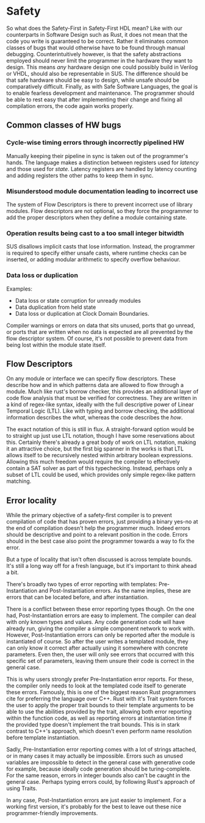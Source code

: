 # Safety

So what does the Safety-First in Safety-First HDL mean? Like with our counterparts in Software Design such as Rust, it does not mean that the code you write is guaranteed to be correct. Rather it eliminates common classes of bugs that would otherwise have to be found through manual debugging. Counterintuitively however, is that the safety abstractions employed should never limit the programmer in the hardware they want to design. This means *any* hardware design one could possibly build in Verilog or VHDL, should also be representable in SUS. The difference should be that safe hardware should be easy to design, while unsafe should be comparatively difficult. Finally, as with Safe Software Languages, the goal is to enable fearless development and maintenance. The programmer should be able to rest easy that after implementing their change and fixing all compilation errors, the code again works properly. 

## Common classes of HW bugs
### Cycle-wise timing errors through incorrectly pipelined HW
Manually keeping their pipeline in sync is taken out of the programmer's hands. The language makes a distinction between registers used for *latency* and those used for *state*. Latency registers are handled by latency counting and adding registers the other paths to keep them in sync. 

### Misunderstood module documentation leading to incorrect use
The system of Flow Descriptors is there to prevent incorrect use of library modules. Flow descriptors are not optional, so they force the programmer to add the proper descriptors when they define a module containing state. 

### Operation results being cast to a too small integer bitwidth
SUS disallows implicit casts that lose information. Instead, the programmer is required to specify either unsafe casts, where runtime checks can be inserted, or adding modular arithmetic to specify overflow behaviour.

### Data loss or duplication
Examples: 
- Data loss or state corruption for unready modules
- Data duplication from held state
- Data loss or duplication at Clock Domain Boundaries. 

Compiler warnings or errors on data that sits unused, ports that go unread, or ports that are written when no data is expected are all prevented by the flow descriptor system. Of course, it's not possible to prevent data from being lost within the module state itself. 

## Flow Descriptors
On any module or interface we can specify flow descriptors. These describe how and in which patterns data are allowed to flow through a module. Much like rust's borrow checker, this provides an additional layer of code flow analysis that must be verified for correctness. They are written in a kind of regex-like syntax, ideally with the full descriptive power of Linear Temporal Logic (LTL). Like with typing and borrow checking, the additional information describes the *what*, whereas the code describes the *how*. 

The exact notation of this is still in flux. A straight-forward option would be to straight up just use LTL notation, though I have some reservations about this. Certainly there's already a great body of work on LTL notation, making it an attractive choice, but the first big spanner in the works is that LTL allows itself to be recursively nested within arbitrary boolean expressions. Allowing this much freedom would require the compiler to effectively contain a SAT solver as part of this typechecking. Instead, perhaps only a subset of LTL could be used, which provides only simple regex-like pattern matching. 

## Error locality
While the primary objective of a safety-first compiler is to prevent compilation of code that has proven errors, just providing a binary yes-no at the end of compilation doesn't help the programmer much. Indeed errors should be descriptive and point to a relevant position in the code. Errors should in the best case also point the programmer towards a way to fix the error. 

But a type of locality that isn't often discussed is across template bounds. It's still a long way off for a fresh language, but it's important to think ahead a bit. 

There's broadly two types of error reporting with templates: Pre-Instantiation and Post-Instantiation errors. As the name implies, these are errors that can be located before, and after instantiation. 

There is a conflict between these error reporting types though. On the one had, Post-Instantiation errors are easy to implement. The compiler can deal with only known types and values. Any code generation code will have already run, giving the compiler a simple component network to work with. However, Post-Instantiation errors can only be reported after the module is instantiated of course. So after the user writes a templated module, they can only know it correct after actually using it somewhere with concrete parameters. Even then, the user will only see errors that occurred with this specific set of parameters, leaving them unsure their code is correct in the general case. 

This is why users strongly prefer Pre-Instantiation error reports. For these, the compiler only needs to look at the templated code itself to generate these errors. Famously, this is one of the biggest reason Rust programmers cite for preferring the language over C++. Rust with it's Trait system forces the user to apply the proper trait bounds to their template arguments to be able to use the abilities provided by the trait, allowing both error reporting within the function code, as well as reporting errors at instantiation time if the provided type doesn't implement the trait bounds. This is in stark contrast to C++'s approach, which doesn't even perform name resolution before template instantiation. 

Sadly, Pre-Instantiation error reporting comes with a lot of strings attached, or in many cases it may actually be impossible. Errors such as unused variables are impossible to detect in the general case with generative code for example, because ideally code generation should be turing-complete. For the same reason, errors in integer bounds also can't be caught in the general case. Perhaps typing errors could, by following Rust's approach of using Traits. 

In any case, Post-Instantiation errors are just easier to implement. For a working first version, it's probably for the best to leave out these nice programmer-friendly improvements. 
